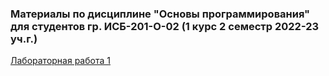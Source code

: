### Материалы по дисциплине "Основы программирования" для студентов гр. ИСБ-201-О-02 (1 курс 2 семестр 2022-23 уч.г.)

[Лабораторная работа 1](https://github.com/popova-ap/OmsuMaterials/tree/master/lab_1.pdf)
 
